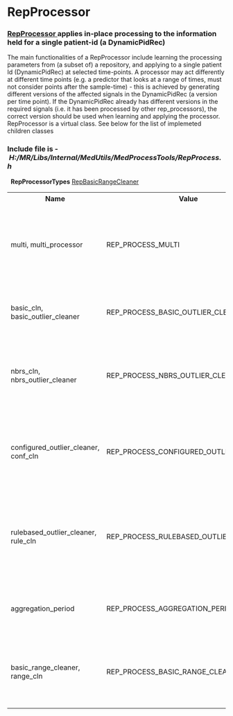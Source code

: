 # RepProcessor
### [RepProcessor ](https://Medial-EarlySign.github.io/MR_LIBS/classRepProcessor)applies in-place processing to the information held for a single patient-id (a DynamicPidRec)
The main functionalities of a RepProcessor include learning the processing parameters from (a subset of) a repository, and applying to a single patient Id (DynamicPidRec) at selected time-points. A processor may act differently at different time points (e.g. a predictor that looks at a range of times, must not consider points after the sample-time) - this is achieved by generating different versions of the affected signals in the DynamicPidRec (a version per time point). If the DynamicPidRec already has different versions in the required signals (i.e. it has been processed by other rep_processors), the correct version should be used when learning and applying the processor.
RepProcessor is a virtual class. See below for the list of implemeted children classes
### Include file is - *H:/MR/Libs/Internal/MedUtils/MedProcessTools/RepProcess.h*
 
****RepProcessorTypes****
[RepBasicRangeCleaner](./RepBasicRangeCleaner)
<table><tbody>
<tr>
<th><strong>Name</strong></th>
<th>Value</th>
<th>Class</th>
<th>Note</th>
</tr>
<tr>
<td>multi, multi_processor</td>
<td>REP_PROCESS_MULTI</td>
<td><a href="RepMultiProcessor">RepMultiProcessor</a></td>
<td>A container for a set of processors that can be learned simultanously (e.g. cleaneds of different signals)</td>
</tr>
<tr>
<td>basic_cln, basic_outlier_cleaner</td>
<td>REP_PROCESS_BASIC_OUTLIER_CLEANER</td>
<td><a href="RepBasicOutlierCleaner">RepBasicOutlierCleaner</a></td>
<td>Outliers cleaning (removing and trimming) working on single-values</td>
</tr>
<tr>
<td>nbrs_cln, nbrs_outlier_cleaner</td>
<td>REP_PROCESS_NBRS_OUTLIER_CLEANER</td>
<td><a href="RepNbrsOutlierCleaner">RepNbrsOutlierCleaner</a></td>
<td>Outliers cleaning (removing and trimming) working on values and their neighborhoods</td>
</tr>
<tr>
<td>configured_outlier_cleaner, conf_cln</td>
<td>REP_PROCESS_CONFIGURED_OUTLIER_CLEANER</td>
<td><a href="RepConfiguredOutlierCleaner">RepConfiguredOutlierCleaner</a></td>
<td>Uses configuration file for learning borders from statistics , or just set border according to hard coded values</td>
</tr>
<tr>
<td>rulebased_outlier_cleaner, rule_cln</td>
<td>REP_PROCESS_RULEBASED_OUTLIER_CLEANER</td>
<td><a href="RepRulebasedOutlierCleaner">RepRuleBasedOutlierCleaner</a></td>
<td>Uses set of coded rules about relation among signals taken simulatneously, and if rule is not met all measurements are removed.</td>
</tr>
<tr>
<td>aggregation_period</td>
<td>REP_PROCESS_AGGREGATION_PERIOD</td>
<td><a href="RepAggregationPeriod" rel="nofollow">RepAggregationPeriod</a></td>
<td>Creates a virtual signal containing the 'treatment period' for the input signal</td>
</tr>
<tr>
<td>basic_range_cleaner, range_cln</td>
<td>REP_PROCESS_BASIC_RANGE_CLEANER</td>
<td><a href="RepBasicRangeCleaner" rel="nofollow">RepBasicRangeCleaner</a></td>
<td>Creates a virtual signal containing only instances of the signal that fall within some instance of the range signal.</td>
</tr>
</tbody></table>

